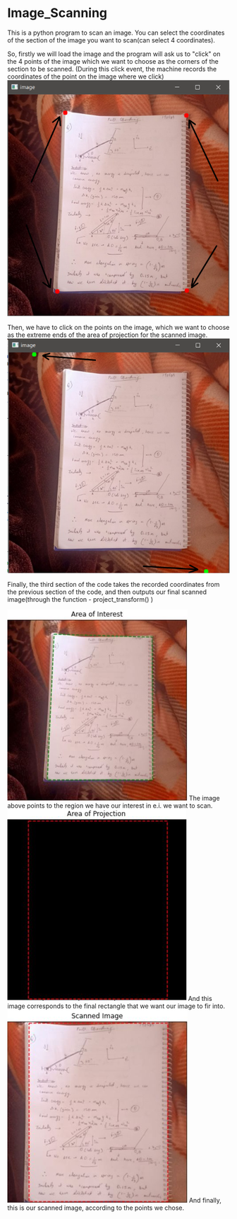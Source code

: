 # Image_Scanning

This is a python program to scan an image. You can select the coordinates of the section of the image you want to scan(can select 4 coordinates).

So, firstly we will load the image and the program will ask us to "click" on the 4 points of the image which we want to choose as the corners of the section to be scanned.
(During this click event, the machine records the coordinates of the point on the image where we click)
<img src="Images/Scanning1.png">

Then, we have to click on the points on the image, which we want to choose as the extreme ends of the area of projection for the scanned image.
<img src="Images/Scanning2.png">

Finally, the third section of the code takes the recorded coordinates from the previous section of the code, and then outputs our final scanned image(through the function - project_transform() )

<img src="Images/Area_of _interest.JPG">
The image above points to the region we have our interest in e.i. we want to scan.
 
<img src="Images/Area_of_projection.JPG">
And this image corresponds to the final rectangle that we want our image to fir into.

<img src="Images/Final_scanned_image.JPG">
And finally, this is our scanned image, according to the points we chose.
